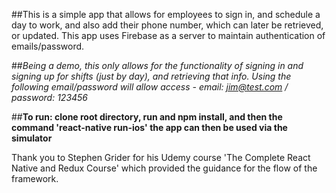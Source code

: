 ##This is a simple app that allows for employees to sign in, and schedule a day to work, and also add their phone number, which can later be retrieved, or updated. This app uses Firebase as a server to maintain authentication of emails/password.

##*Being a demo, this only allows for the functionality of signing in and signing up for shifts (just by day), and retrieving that info.
Using the following email/password will allow access - email: jim@test.com / password: 123456*

##**To run: clone root directory, run and npm install, and then the command 'react-native run-ios' the app can then be used via the simulator** 

Thank you to Stephen Grider for his Udemy course 'The Complete React Native and Redux Course' which provided the guidance for the flow of the framework.
